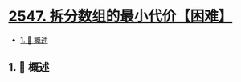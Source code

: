 # [2547. 拆分数组的最小代价【困难】](https://github.com/tnotesjs/TNotes.leetcode/tree/main/notes/2547.%20%E6%8B%86%E5%88%86%E6%95%B0%E7%BB%84%E7%9A%84%E6%9C%80%E5%B0%8F%E4%BB%A3%E4%BB%B7%E3%80%90%E5%9B%B0%E9%9A%BE%E3%80%91)

<!-- region:toc -->

- [1. 📝 概述](#1--概述)

<!-- endregion:toc -->

## 1. 📝 概述
